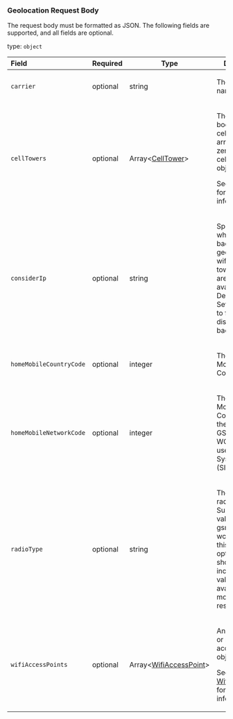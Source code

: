 <!--- This is a generated file, do not edit! -->
<!--- [START maps_http_schema_geolocationrequest] -->
<h3 class="schema-object" id="GeolocationRequest">Geolocation Request Body</h3>

The request body must be formatted as JSON. The following fields are supported, and all fields are optional.

type: `object`

| Field                   | Required | Type                                                               | Description                                                                                                                                                                                                                          |
| :---------------------- | -------- | ------------------------------------------------------------------ | ------------------------------------------------------------------------------------------------------------------------------------------------------------------------------------------------------------------------------------ |
| `carrier`               | optional | string                                                             | <div class="nonref-property-description"><p>The carrier name.</p></div>                                                                                                                                                              |
| `cellTowers`            | optional | Array&lt;[CellTower](#CellTower "CellTower")&gt;                   | <div class="ref-property-description"><p>The request body's cellTowers array contains zero or more cell tower objects.</p><p>See <a href="#CellTower">CellTower</a> for more information.</div>                                      |
| `considerIp`            | optional | string                                                             | <div class="nonref-property-description"><p>Specifies whether to fall back to IP geolocation if wifi and cell tower signals are not available. Defaults to true. Set considerIp to false to disable fall back.</p></div>             |
| `homeMobileCountryCode` | optional | integer                                                            | <div class="nonref-property-description"><p>The cell tower's Mobile Country Code (MCC).</p></div>                                                                                                                                    |
| `homeMobileNetworkCode` | optional | integer                                                            | <div class="nonref-property-description"><p>The cell tower's Mobile Network Code. This is the MNC for GSM and WCDMA; CDMA uses the System ID (SID).</p></div>                                                                        |
| `radioType`             | optional | string                                                             | <div class="nonref-property-description"><p>The mobile radio type. Supported values are lte, gsm, cdma, and wcdma. While this field is optional, it should be included if a value is available, for more accurate results.</p></div> |
| `wifiAccessPoints`      | optional | Array&lt;[WifiAccessPoint](#WifiAccessPoint "WifiAccessPoint")&gt; | <div class="ref-property-description"><p>An array of two or more WiFi access point objects.</p><p>See <a href="#WifiAccessPoint">WifiAccessPoint</a> for more information.</div>                                                     |

<!--- [END maps_http_schema_geolocationrequest] -->
